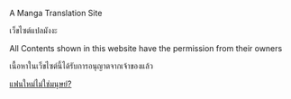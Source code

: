 A Manga Translation Site

เว็ขไซต์แปลมังงะ

All Contents shown in this website have the permission from their owners

เนื้อหาในเว็ขไซต์นี้ได้รับการอนุญาตจากเจ้าของแล้ว

[แฟนใหม่ไม่ใช่มนุษย์?](https://x.com/NeitheYAGI/status/1905240639165632881)